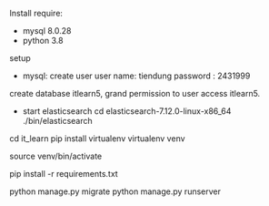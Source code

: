 Install require:
+ mysql 8.0.28
+ python 3.8

setup

+ mysql:
create user 
user name: tiendung
password : 2431999

create database itlearn5, grand permission to user access itlearn5.


+ start elasticsearch
cd elasticsearch-7.12.0-linux-x86_64
./bin/elasticsearch


cd it_learn
pip install virtualenv
virtualenv venv

source venv/bin/activate

pip install -r requirements.txt

python manage.py migrate
python manage.py runserver



